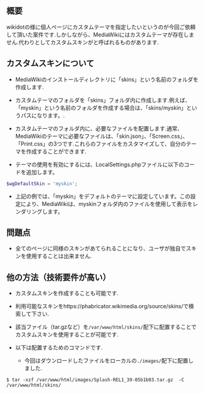 ## 概要

wikidotの様に個人ページにカスタムテーマを指定したいというのが今回ご依頼して頂いた案件です.しかしながら、MediaWikiにはカスタムテーマが存在しません.代わりとしてカスタムスキンがと呼ばれるものがあります.

## カスタムスキンについて

- MediaWikiのインストールディレクトリに「skins」という名前のフォルダを作成します.

- カスタムテーマのフォルダを「skins」フォルダ内に作成します.例えば、「myskin」という名前のフォルダを作成する場合は、「skins/myskin」というパスになります。.

- カスタムテーマのフォルダ内に、必要なファイルを配置します.通常、MediaWikiのテーマに必要なファイルは、「skin.json」、「Screen.css」、「Print.css」の3つです.これらのファイルをカスタマイズして、自分のテーマを作成することができます.

- テーマの使用を有効にするには、LocalSettings.phpファイルに以下のコードを追加します。

```php
$wgDefaultSkin = 'myskin';
```

- 上記の例では、「myskin」をデフォルトのテーマに設定しています。この設定により、MediaWikiは、myskinフォルダ内のファイルを使用して表示をレンダリングします。

## 問題点

- 全てのページに同様のスキンがあてられることになり、ユーザが独自でスキンを使用することは出来ません.

## 他の方法（技術要件が高い）

- カスタムスキンを作成することも可能です.

- 利用可能なスキンをhttps://phabricator.wikimedia.org/source/skins/で検索して下さい.

- 該当ファイル（tar.gzなど）を`/var/www/html/skins/`配下に配置することでカスタムスキンを使用することが可能です.

- 以下は配置するためのコマンドです.

    - 今回はダウンロードしたファイルをローカルの`./images/`配下に配置しました.

```shell
$ tar -xzf /var/www/html/images/Splash-REL1_39-05b1b03.tar.gz  -C /var/www/html/skins/
```

```
